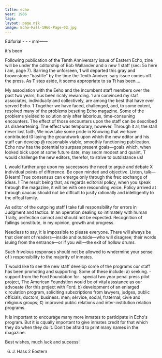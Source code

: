 ```yaml
---
title: echo
year: 1966
tags:
layout: page.njk
image: Echo-Fall-1966-Page-02.jpg
---
```

Ediforial - - - mm——

it's been

Following publication of the Tenth Anniversary issue of Eastern Echo,
zine will be under the cditorship of Bob Wallander and o new
1 staff (sec: 5o here i am, page 7). Barring the unforseen, 1 will
departed this gray and brownstone “bastille” by the time the Tenth Anniver.
sary issue comes off the press. As T step aside, it scems appropriate to sa
Tt has been....

My association with the Eeho and the incumbent staff members over the
past two years, hus been richly rewarding. 1 am convinced my staf associates,
individually and collectively, are among the best that have ever served Echo. 1
Together we have faced, challenged, and, to some extent, resolved many of the
problems beseting Echo magazine. Some of the problems yielded to solution
only after laborious, time-consuning encounters. The effect of those encounters
upon the staff can be described as disheartening. The effect was temporary,
however. Through it al, the stall never lost faith, We now take some pride in
Knowing that we have contributed t0 laying the groundwork upon which the
new editor and his staff can develop @ reasonably viable, smoothly functioning
publication. Echo now has the potential to surpass present goals—goals which,
when looked bick upon at some future date, may secm modest and quaint, T
would challenge the new editors, therefor, to strive to outdistance us!

L would further urge upon my suceessors the need to argue and debate X
individual points of difference. Be open minded and objective. Listen, talk— B
learn! True consensus can emerge only through the frec exchange of ideas. !
The result being that, as regards editorial policy, when you speak through the
magazine, it will be with one resounding voice. Policy arrived at through
caucus should not be diffcult to jusify rationally and intelligently to the
offcal family.

As editor of the outgoing staff I take full responsibility for errors in
Judgment and tactics. In an operation dealing so intimately with human
Traity, perfection cannot and should not be expected. Recognition of failings
constitute, in my opinion, growth and progress.

Needless to say, it is impossible to please everyone. There will always
be that clement of readers—inside and outside—who will disagree; their
words isuing from the entrance—or if you will—the exit of hollow drums.

Such frivolous responses should not be allowed to wndermine your sense of )
responsibility to the majority of inmates.

T would like to see the new staff develop some of the programs our
staff has been promoting and supporting. Some of these include: a) seeking. -
support.from the Ford Foundation for . special two year penal press pilot
project, The American Foundstion would be of vital assstance as our advoeate
{for this project with Ford. b) development of an enlarged circulation program,
soliciting subscriptions from lawyers, judges, public officials, doctors, business.
men; sérvice, social, fraternal, civie and religious groups; ¢) improved public
relations and inter-institution relation programs.

It is important to encourage many more inmates to participate in Echo's
program. But it is cqually important to give inmates credit for that which
they do when they do it. Don't be afraid to print many names in the magazine.

Best wishes, much luck and suceess!

6. J. Hass
2 Eostern

